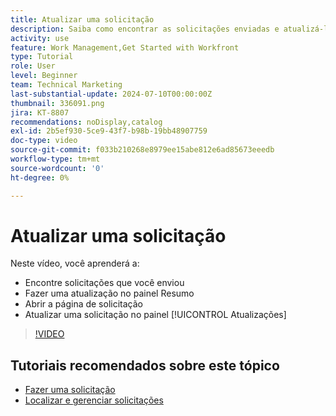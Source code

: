 ```yaml
---
title: Atualizar uma solicitação
description: Saiba como encontrar as solicitações enviadas e atualizá-las no  [!DNL  Workfront].
activity: use
feature: Work Management,Get Started with Workfront
type: Tutorial
role: User
level: Beginner
team: Technical Marketing
last-substantial-update: 2024-07-10T00:00:00Z
thumbnail: 336091.png
jira: KT-8807
recommendations: noDisplay,catalog
exl-id: 2b5ef930-5ce9-43f7-b98b-19bb48907759
doc-type: video
source-git-commit: f033b210268e8979ee15abe812e6ad85673eeedb
workflow-type: tm+mt
source-wordcount: '0'
ht-degree: 0%

---
```


# Atualizar uma solicitação

Neste vídeo, você aprenderá a:

* Encontre solicitações que você enviou
* Fazer uma atualização no painel Resumo
* Abrir a página de solicitação
* Atualizar uma solicitação no painel [!UICONTROL Atualizações]

>[!VIDEO](https://video.tv.adobe.com/v/336091/?quality=12&learn=on)

## Tutoriais recomendados sobre este tópico

* [Fazer uma solicitação](/help/manage-work/issues-requests/make-a-request.md)
* [Localizar e gerenciar solicitações](/help/manage-work/issues-requests/find-requests.md)
